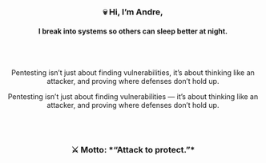 <div align="center">
    <h3>💀 Hi, I’m Andre,</h3>
    <h4>
        I break into systems so others can sleep better at night.  
    </h4>
    <br>
    <br>
    <p>
        Pentesting isn’t just about finding vulnerabilities, it’s about thinking like an attacker, 
        and proving where defenses don’t hold up.         
    </p>
    <p>
        Pentesting isn’t just about finding vulnerabilities — it’s about thinking like an attacker, 
        and proving where defenses don’t hold up.  
    </p>
    <br>
    <br>
    <h3><strong>⚔️ Motto: *“Attack to protect.”*</strong></h3>
</div>
